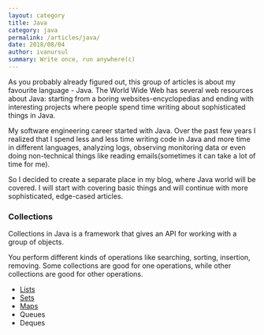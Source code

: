 ```yaml
---
layout: category
title: Java
category: java
permalink: /articles/java/
date: 2018/08/04
author: ivanursul
summary: Write once, run anywhere(c)
---
```


As you probably already figured out, this group of articles is about my favourite language - Java. The World Wide Web has several web resources about Java: starting from a boring websites-encyclopedias and ending with interesting projects where people spend time writing about sophisticated things in Java.

My software engineering career started with Java. Over the past few years I realized that I spend less and less time writing code in Java and more time in different languages, analyzing logs, observing monitoring data or even doing non-technical things like reading emails(sometimes it can take a lot of time for me). 

So I decided to create a separate place in my blog, where Java world will be covered. I will start with covering basic things and will continue with more sophisticated, edge-cased articles.

### Collections

Collections in Java is a framework that gives an API for working with a group of objects.

You perform different kinds of operations like searching, sorting, insertion, removing. Some collections are good for one operations, while other collections are good for other operations.

* [Lists](https://ivanursul.com/articles/java/lists)
* [Sets](https://ivanursul.com/articles/java/sets)
* [Maps](https://ivanursul.com/articles/java/maps)
* Queues
* Deques

<!-- ### Stream API

http://tutorials.jenkov.com/java-collections/set.html
https://www.codejava.net/java-core/collections/java-set-collection-tutorial-and-examples
https://dzone.com/articles/the-developers-guide-to-collections-sets
https://www.geeksforgeeks.org/set-in-java/
-->